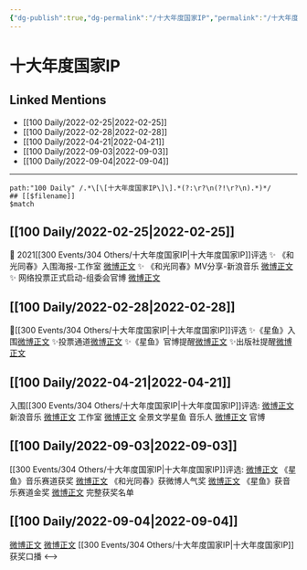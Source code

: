 ```yaml
---
{"dg-publish":true,"dg-permalink":"/十大年度国家IP","permalink":"/十大年度国家IP/"}
---
```


# 十大年度国家IP

## Linked Mentions
- [[100 Daily/2022-02-25\|2022-02-25]]
- [[100 Daily/2022-02-28\|2022-02-28]]
- [[100 Daily/2022-04-21\|2022-04-21]]
- [[100 Daily/2022-09-03\|2022-09-03]]
- [[100 Daily/2022-09-04\|2022-09-04]]


---

```expander
path:"100 Daily" /.*\[\[十大年度国家IP\]\].*(?:\r?\n(?!\r?\n).*)*/
## [[$filename]]
$match
```
## [[100 Daily/2022-02-25\|2022-02-25]]
💫 2021[[300 Events/304 Others/十大年度国家IP\|十大年度国家IP]]评选
✨ 《和光同春》入围海报-工作室 [微博正文](https://m.weibo.cn/6466290670/4740746664740355)
✨ 《和光同春》MV分享-新浪音乐 [微博正文](https://m.weibo.cn/6466290670/4740813034882458)
✨ 网络投票正式启动-组委会官博 [微博正文](https://m.weibo.cn/6466290670/4740787302043370)
## [[100 Daily/2022-02-28\|2022-02-28]]
🌟[[300 Events/304 Others/十大年度国家IP\|十大年度国家IP]]评选
✨《星鱼》入围[微博正文](https://m.weibo.cn/6466290670/4741970155803662)
✨投票通道[微博正文](https://m.weibo.cn/6466290670/4741980049380855)
✨《星鱼》官博提醒[微博正文](https://m.weibo.cn/6466290670/4741897552397907)
✨出版社提醒[微博正文](https://m.weibo.cn/6466290670/4741837845954898)
## [[100 Daily/2022-04-21\|2022-04-21]]
入围[[300 Events/304 Others/十大年度国家IP\|十大年度国家IP]]评选:
[微博正文](https://m.weibo.cn/1266269835/4760631272014037) 新浪音乐
[微博正文](https://m.weibo.cn/7478855230/4760641703511166) 工作室
[微博正文](https://m.weibo.cn/7738477510/4760633520423967) 全景文学星鱼
[](https://m.weibo.cn/1852855013/4760631255761429) 音乐人
[微博正文](https://m.weibo.cn/5508802293/4760663614557607) 官博
## [[100 Daily/2022-09-03\|2022-09-03]]
[[300 Events/304 Others/十大年度国家IP\|十大年度国家IP]]评选:
[微博正文](https://m.weibo.cn/5508802293/4809631370578250) 《星鱼》音乐赛道获奖
[微博正文](https://m.weibo.cn/5508802293/4809639621040152) 《和光同春》获微博人气奖
[微博正文](https://m.weibo.cn/5508802293/4809724950484866) 《星鱼》获音乐赛道金奖
[微博正文](https://m.weibo.cn/5508802293/4809651759619608) 完整获奖名单
## [[100 Daily/2022-09-04\|2022-09-04]]
[微博正文](https://m.weibo.cn/7738477510/4809923400044999) [微博正文](https://m.weibo.cn/1266269835/4809940898153154) [[300 Events/304 Others/十大年度国家IP\|十大年度国家IP]]获奖口播
<-->